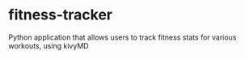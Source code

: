 # fitness-tracker

Python application that allows users to track fitness stats for various workouts, using kivyMD
